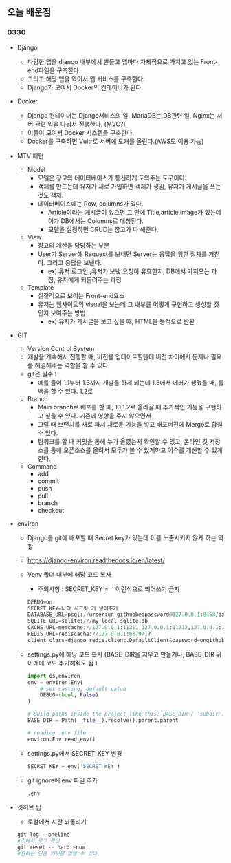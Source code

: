## 오늘 배운점 

### 0330

- Django
  - 다양한 앱을 django 내부에서 만들고 앱마다 자체적으로 가지고 있는 Front-end파일을 구축한다. 
  - 그리고 해당 앱을 엮어서 웹 서비스를 구축한다.
  - Django가 모여서  Docker의 컨테이너가 된다. 
- Docker
  - Django 컨테이너는 Django서비스의 일, MariaDB는 DB관련 일, Nginx는 서버 관련 일을 나눠서 진행한다. (MVC?)
  - 이들이 모여서 Docker 시스템을 구축한다. 
  - Docker를 구축하면 Vultr로 서버에 도커를 올린다.(AWS도 이용 가능)
- MTV 패턴 
  - Model
    - 모델은 장고와 데이터베이스가 통신하게 도와주는 도구이다. 
    - 객체를 만드는데 유저가 새로 가입하면 객체가 생김, 유저가 게시글을 쓰는 것도 객체. 
    - 데이터베이스에는 Row, columns가 있다. 
      - Article이라는 게시글이 있으면 그 안에 Title,article,image가 있는데 이가 DB에서는 Columns로 매칭된다. 
      - 모델을 설정하면 CRUD는 장고가 다 해준다. 
  - View
    - 장고의 계산을 담당하는 부분 
    - User가 Server에 Request를 보내면 Server는 응답을 위한 절차를 거친다. 그리고 응답을 보낸다. 
      - ex) 유저 로그인 ,유저가 보낸 요청이 유효한지, DB에서 가져오는 과정, 유저에게 되돌려주는 과정 
  - Template
    - 실질적으로 보이는 Front-end요소 
    - 유저는 웹사이트의 visual을 보는데 그 내부를 어떻게 구현하고 생성할 것인지 보여주는 방법 
      - ex) 유저가 게시글을 보고 싶을 때, HTML을 동적으로 반환 
- GIT 
  - Version Control System
  - 개발을 계속해서 진행할 때, 버전을 업데이트할텐데 버전 차이에서 문제나 필요를 해결해주는 역할을 할 수 있다.
  - git은 필수 ! 
    - 예를 들어 1.1부터 1.3까지 개발을 하게 되는데 1.3에서 에러가 생겼을 때, 롤백을 할 수 있다. 1.2로 
  - Branch
    - Main branch로 배포를 할 때, 1.1,1.2로 올라갈 때 추가적인 기능을 구현하고 싶을 수 있다. 기존에 영향을 주지 않으면서
    - 그럴 때 브랜치를 새로 파서 새로운 기능을 넣고 배포버전에 Merge로 합칠 수 있다. 
    - 팀워크를 할 때 커밋을 통해 누가 올렸는지 확인할 수 있고, 온라인 깃 저장소를 통해 오픈소스를 올려서 모두가 볼 수 있게하고 이슈를 개선할 수 있게한다. 
  - Command
    - add 
    - commit 
    - push
    - pull
    - branch
    - checkout

- environ

  - Django를 git에 배포할 때 Secret key가 있는데 이를 노출시키지 않게 하는 역할 
  - https://django-environ.readthedocs.io/en/latest/

  - Venv 폴더 내부에 해당 코드 복사

    - 주의사항 : SECRET_KEY = '' 이런식으로 띄어쓰기 금지 

    ```python
    DEBUG=on
    SECRET_KEY=나의 시크릿 키 넣어주기 
    DATABASE_URL=psql://urser:un-githubbedpassword@127.0.0.1:8458/database
    SQLITE_URL=sqlite:///my-local-sqlite.db 
    CACHE_URL=memcache://127.0.0.1:11211,127.0.0.1:11212,127.0.0.1:11213 
    REDIS_URL=rediscache://127.0.0.1:6379/1?
    client_class=django_redis.client.DefaultClient&password=ungithubbed-secret
    ```

  - settings.py에 해당 코드 복사 (BASE_DIR을 지우고 만들거나, BASE_DIR 위 아래에 코드 추가해줘도 됨 )

    ```python
    import os,environ
    env = environ.Env(
        # set casting, default value
        DEBUG=(bool, False)
    )
    
    # Build paths inside the project like this: BASE_DIR / 'subdir'.
    BASE_DIR = Path(__file__).resolve().parent.parent
    
    # reading .env file
    environ.Env.read_env()
    ```

  - settings.py에서 SECRET_KEY 변경

    ```python
    SECRET_KEY = env('SECRET_KEY')
    ```

  - git ignore에 env 파일 추가

    ```pytohn
    .env
    ```

  

- 깃허브 팁 

  - 로컬에서 시간 되돌리기

  ```python
  git log --oneline 
  #깃에서 로그 확인 
  git reset -- hard ~num
  #원하는 만큼 커밋을 없앨 수 있다. 
  ```

  
